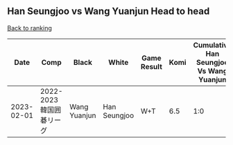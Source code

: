 ## Han Seungjoo vs Wang Yuanjun Head to head

[Back to ranking](../../index.md)




| **Date** | **Comp** | **Black** | **White** | **Game Result** | **Komi** | **Cumulative Han Seungjoo Vs Wang Yuanjun** | **Han Seungjoo Streak** | **Wang Yuanjun Streak** | 
| --- | --- | --- | --- | --- | --- | --- | --- | --- |
| 2023-02-01 | 2022-2023韓国囲碁リーグ | Wang Yuanjun | Han Seungjoo | W+T | 6.5 | 1:0 | 1 | 0 |




